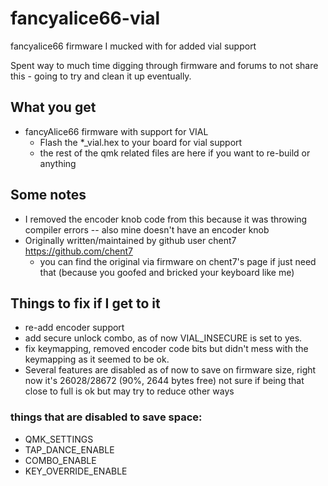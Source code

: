 # fancyalice66-vial
fancyalice66 firmware I mucked with for added vial support

Spent way to much time digging through firmware and forums to not share this - going to try and clean it up eventually. 

## What you get
- fancyAlice66 firmware with support for VIAL 
  - Flash the *_vial.hex to your board for vial support
  - the rest of the qmk related files are here if you want to re-build or anything
## Some notes
- I removed the encoder knob code from this because it was throwing compiler errors -- also mine doesn't have an encoder knob 
- Originally written/maintained by github user chent7 <https://github.com/chent7>
  - you can find the original via firmware on chent7's page if just need that (because you goofed and bricked your keyboard like me)
## Things to fix if I get to it
- re-add encoder support 
- add secure unlock combo, as of now VIAL_INSECURE is set to yes.
- fix keymapping, removed encoder code bits but didn't mess with the keymapping as it seemed to be ok.
- Several features are disabled as of now to save on firmware size, right now it's 26028/28672 (90%, 2644 bytes free) not sure if being that close to full is ok but may try to reduce other ways
### things that are disabled to save space: 
- QMK_SETTINGS
- TAP_DANCE_ENABLE
- COMBO_ENABLE
- KEY_OVERRIDE_ENABLE
